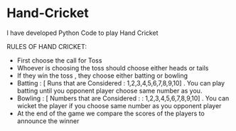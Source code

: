 # Hand-Cricket
I have developed Python Code to play Hand Cricket

RULES OF HAND CRICKET: 

* First choose the call for Toss
* Whoever is choosing the toss should choose either heads or tails
* If they win the toss , they choose either batting or bowling
* Batting : [ Runs that are Considered : 1,2,3,4,5,6,7,8,9,10] . You can play batting until you opponent player choose same number as you.
* Bowling : [ Numbers that are Considered : : 1,2,3,4,5,6,7,8,9,10] . You can wicket the player if you choose same number as you opponent player
* At the end of the game we compare the scores of the players to announce the winner
